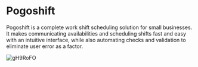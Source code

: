 # Pogoshift

Pogoshift is a complete work shift scheduling solution for small businesses. It makes communicating availabilities and scheduling shifts fast and easy with an intuitive interface, while also automating checks and validation to eliminate user error as a factor.

![gH9RoFO](https://user-images.githubusercontent.com/54695266/216354533-347ef1e9-031c-4f9f-a777-7f89c438694e.png)
